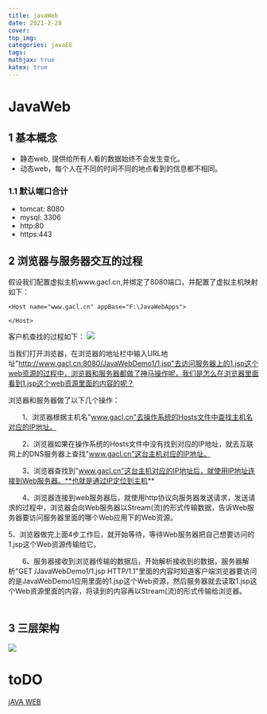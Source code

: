 ```yaml
---
title: javaWeb
date: 2021-2-28
cover:
top_img:
categories: javaEE
tags: 
mathjax: true
katex: true
---
```

# JavaWeb

## 1 基本概念

- 静态web, 提供给所有人看的数据始终不会发生变化。
- 动态web，每个人在不同的时间不同的地点看到的信息都不相同。

### 1.1 默认端口合计
- tomcat: 8080
- mysql: 3306
- http:80
- https:443

## 2 浏览器与服务器交互的过程

假设我们配置虚拟主机www.gacl.cn,并绑定了8080端口，并配置了虚拟主机映射如下：
```
<Host name="www.gacl.cn" appBase="F:\JavaWebApps">
      
</Host>
```
客户机查找的过程如下：
![](http://note.youdao.com/yws/public/resource/bca95011244292ba9b4a461a47885868/xmlnote/D1C70AFCAB4B437EA3C064B1DFBDDFE4/6739)

当我们打开浏览器，在浏览器的地址栏中输入URL地址"http://www.gacl.cn:8080/JavaWebDemo1/1.jsp"去访问服务器上的1.jsp这个web资源的过程中，浏览器和服务器都做了神马操作呢，我们是怎么在浏览器里面看到1.jsp这个web资源里面的内容的呢？

浏览器和服务器做了以下几个操作：

　　1、浏览器根据主机名"www.gacl.cn"去操作系统的Hosts文件中查找主机名对应的IP地址。

　　2、浏览器如果在操作系统的Hosts文件中没有找到对应的IP地址，就去互联网上的DNS服务器上查找"www.gacl.cn"这台主机对应的IP地址。

　　3、浏览器查找到"www.gacl.cn"这台主机对应的IP地址后，就使用IP地址连接到Web服务器。**也就是通过IP定位到主机**

　　4、浏览器连接到web服务器后，就使用http协议向服务器发送请求，发送请求的过程中，浏览器会向Web服务器以Stream(流)的形式传输数据，告诉Web服务器要访问服务器里面的哪个Web应用下的Web资源。

5、浏览器做完上面4步工作后，就开始等待，等待Web服务器把自己想要访问的1.jsp这个Web资源传输给它。

　　6、服务器接收到浏览器传输的数据后，开始解析接收到的数据，服务器解析"GET /JavaWebDemo1/1.jsp HTTP/1.1"里面的内容时知道客户端浏览器要访问的是JavaWebDemo1应用里面的1.jsp这个Web资源，然后服务器就去读取1.jsp这个Web资源里面的内容，将读到的内容再以Stream(流)的形式传输给浏览器。
　　
## 3 三层架构

![](http://note.youdao.com/yws/public/resource/bca95011244292ba9b4a461a47885868/xmlnote/3C07BADF838C4948A23549ADE5760FD3/7046)


# toDO
[jAVA WEB](https://www.cnblogs.com/xdp-gacl/p/3744053.html)